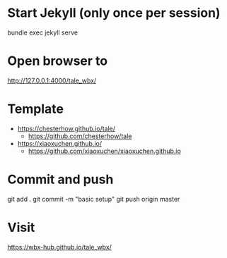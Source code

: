 # Start Jekyll (only once per session)
bundle exec jekyll serve

# Open browser to 
http://127.0.0.1:4000/tale_wbx/

# Template
* https://chesterhow.github.io/tale/
  * https://github.com/chesterhow/tale
* https://xiaoxuchen.github.io/
  * https://github.com/xiaoxuchen/xiaoxuchen.github.io

# Commit and push
git add .
git commit -m "basic setup"
git push origin master

# Visit
https://wbx-hub.github.io/tale_wbx/
